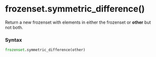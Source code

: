 # frozenset.symmetric_difference()

Return a new frozenset with elements in either the frozenset or **other** but not both.

### Syntax

```python
frozenset.symmetric_difference(other)
```
